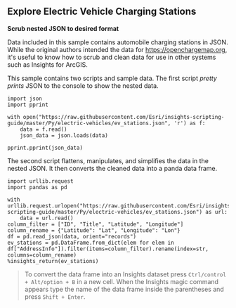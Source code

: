 ## Explore Electric Vehicle Charging Stations

**Scrub nested JSON to desired format**

Data included in this sample contains automobile charging stations in JSON. While the original authors intended the data for https://openchargemap.org, it's useful to know how to scrub and clean data for use in other systems such as Insights for ArcGIS.

This sample contains two scripts and sample data. The first script _pretty prints_ JSON to the console to show the nested data.   

```
import json
import pprint

with open("https://raw.githubusercontent.com/Esri/insights-scripting-guide/master/Py/electric-vehicles/ev_stations.json", 'r') as f:
    data = f.read()
    json_data = json.loads(data)

pprint.pprint(json_data)

```


The second script flattens, manipulates, and simplifies the data in the nested JSON. It then converts the cleaned data into a panda data frame.

```
import urllib.request
import pandas as pd
 
with urllib.request.urlopen("https://raw.githubusercontent.com/Esri/insights-scripting-guide/master/Py/electric-vehicles/ev_stations.json") as url:
    data = url.read()
column_filter = ["ID", "Title", "Latitude", "Longitude"]
column_rename = {"Latitude": "Lat", "Longitude": "Lon"}
df = pd.read_json(data, orient="records")
ev_stations = pd.DataFrame.from_dict(elem for elem in df["AddressInfo"]).filter(items=column_filter).rename(index=str, columns=column_rename)
%insights_return(ev_stations)

 ```

 > To convert the data frame into an Insights dataset press ``` Ctrl/control + Alt/option + B ``` in a new cell. When the Insights magic command appears type the name of the data frame inside the parentheses and press ```Shift + Enter```.
